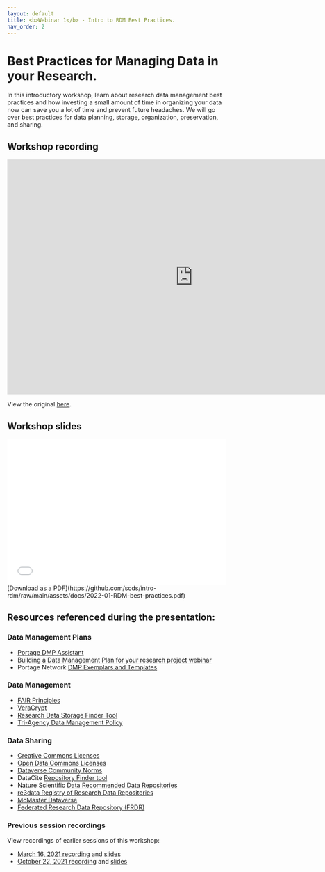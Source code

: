```yaml
---
layout: default
title: <b>Webinar 1</b> - Intro to RDM Best Practices.
nav_order: 2
---
```


# Best Practices for Managing Data in your Research.

In this introductory workshop, learn about research data management best practices and how investing a small amount of time in organizing your data now can save you a lot of time and prevent future headaches. We will go over  best practices for data planning, storage, organization, preservation, and sharing.

## Workshop recording

<iframe height="540" width="853" allowfullscreen frameborder=0 src="https://echo360.ca/media/5185ce52-f2c0-44cd-8594-da1456224d4e/public"></iframe>

View the original [here](https://echo360.ca/media/5185ce52-f2c0-44cd-8594-da1456224d4e/public).


## Workshop slides

<div style="position:relative;padding-top:66.25%;">
<iframe src="//docs.google.com/viewer?url=https://github.com/scds/intro-rdm/raw/main/assets/docs/2021-10-22-DMDS-RDM-slides.pdf?dl=0&hl=en_US&embedded=true" class="gde-frame" style="position:absolute;top:0;left:0;width:100%;height:100%;border:none;" scrolling="no"></iframe>
</div>
[Download as a PDF](https://github.com/scds/intro-rdm/raw/main/assets/docs/2022-01-RDM-best-practices.pdf)
<br>

## Resources referenced during the presentation:

### Data Management Plans
* [Portage DMP Assistant](assistant.portagenetwork.ca)
* [Building a Data Management Plan for your research project webinar](scds.github.io/intro-rdm/dmp)
* Portage Network [DMP Exemplars and Templates](https://portagenetwork.ca/tools-and-resources/training-resources/)

### Data Management
* [FAIR Principles](https://www.go-fair.org/fair-principles/)
* [VeraCrypt](https://www.veracrypt.fr/en/Home.html)
* [Research Data Storage Finder Tool](http://u.mcmaster.ca/storagefinder)
* [Tri-Agency Data Management Policy](http://www.science.gc.ca/eic/site/063.nsf/eng/h_97610.html)

### Data Sharing
* [Creative Commons Licenses](creativecommons.org)
* [Open Data Commons Licenses](opendatacommons.org)
* [Dataverse Community Norms](https://dataverse.org/best-practices/dataverse-community-norms)
* DataCite [Repository Finder tool](https://repositoryfinder.datacite.org/)
* Nature Scientific [Data Recommended Data Repositories](https://www.nature.com/sdata/policies/repositories)
* [re3data Registry of Research Data Repositories](https://www.re3data.org/)
* [McMaster Dataverse](https://dataverse.scholarsportal.info/dataverse/mcmaster)
* [Federated Research Data Repository (FRDR)](https://www.frdr-dfdr.ca/repo/)

### Previous session recordings

View recordings of earlier sessions of this workshop:

* [March 16, 2021 recording](https://echo360.ca/media/cbeb4b28-21a4-4149-a814-ddeef38efab4/public) and [slides](https://github.com/scds/intro-rdm/raw/main/assets/docs/DMDS_RDM_Mar2021_Slides.pdf)
* [October 22, 2021 recording](https://echo360.ca/media/d0ef0502-9d7e-497b-9226-e988c3db67b7/public) and [slides](https://github.com/scds/intro-rdm/raw/main/assets/docs/2021-10-22-DMDS-RDM-slides.pdf)
